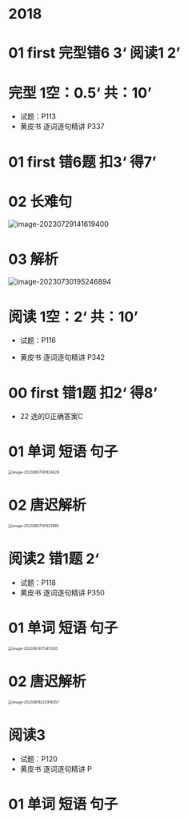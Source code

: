 # 2018



# 01 first  完型错6 3‘ 阅读1 2’



# 完型 1空：0.5‘ 共：10’  

* 试题：P113
* 黄皮书 逐词逐句精讲 P337



# 01 first  错6题 扣3‘ 得7’



# 02 长难句

![image-20230729141619400](https://cvp.oss-cn-shanghai.aliyuncs.com/picgo/202307291416607.png)

# 03 解析 

![image-20230730195246894](https://cvp.oss-cn-shanghai.aliyuncs.com/picgo/202307301952341.png)



# 阅读 1空：2‘ 共：10’  

* 试题：P116

* 黄皮书 逐词逐句精讲 P342

  



# 00 first  错1题 扣2‘ 得8’

* 22 选的D正确答案C



# 01 单词 短语 句子

<img src="https://cvp.oss-cn-shanghai.aliyuncs.com/picgo/202308071418593.png" alt="image-20230807141824429" style="zoom:50%;" />



# 02 唐迟解析

<img src="https://cvp.oss-cn-shanghai.aliyuncs.com/picgo/202308071416190.png" alt="image-20230807141627880" style="zoom:50%;" />



# 阅读2 错1题 2‘

* 试题：P118
* 黄皮书 逐词逐句精讲 P350



# 01 单词 短语 句子

<img src="https://cvp.oss-cn-shanghai.aliyuncs.com/picgo/202308141734444.png" alt="image-20230814173411320" style="zoom:50%;" />

# 02 唐迟解析

<img src="https://cvp.oss-cn-shanghai.aliyuncs.com/picgo/202308182229288.png" alt="image-20230818222918057" style="zoom:50%;" />



# 阅读3 

* 试题：P120
* 黄皮书 逐词逐句精讲 P



# 01 单词 短语 句子
